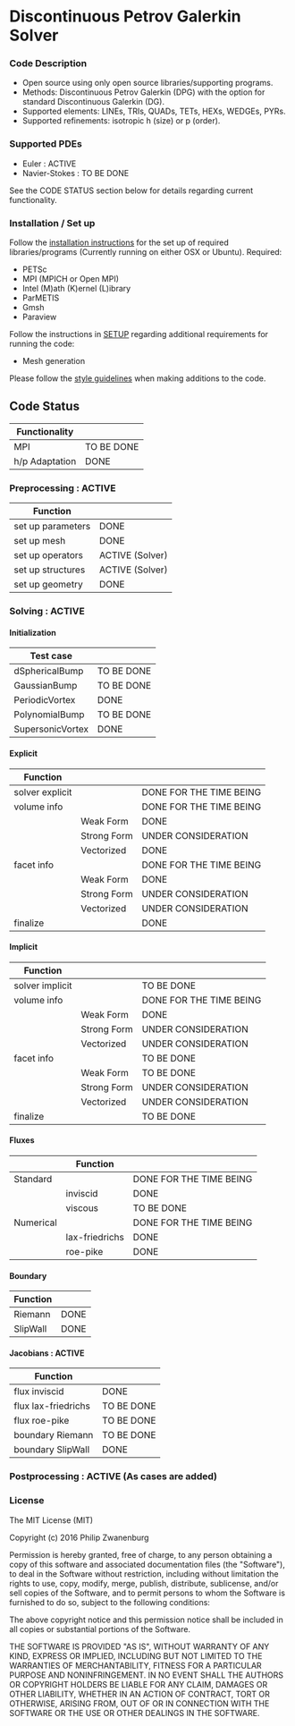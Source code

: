 # Discontinuous Petrov Galerkin Solver

### Code Description
- Open source using only open source libraries/supporting programs.
- Methods: Discontinuous Petrov Galerkin (DPG) with the option for standard Discontinuous Galerkin (DG).
- Supported elements: LINEs, TRIs, QUADs, TETs, HEXs, WEDGEs, PYRs.
- Supported refinements: isotropic h (size) or p (order).

### Supported PDEs
- Euler         : ACTIVE
- Navier-Stokes : TO BE DONE

See the CODE STATUS section below for details regarding current functionality.

### Installation / Set up
Follow the [installation instructions](INSTALL.md) for the set up of required libraries/programs (Currently running on
either OSX or Ubuntu). Required:
- PETSc
- MPI (MPICH or Open MPI)
- Intel (M)ath (K)ernel (L)ibrary
- ParMETIS
- Gmsh
- Paraview

Follow the instructions in [SETUP](SETUP.md) regarding additional requirements for running the code:
- Mesh generation

Please follow the [style guidelines](STYLE.md) when making additions to the code.


## Code Status
| Functionality  |            |
|----------------|------------|
| MPI            | TO BE DONE |
| h/p Adaptation | DONE       |

### Preprocessing : ACTIVE
| Function          |                 |
|-------------------|-----------------|
| set up parameters | DONE            |
| set up mesh       | DONE            |
| set up operators  | ACTIVE (Solver) |
| set up structures | ACTIVE (Solver) |
| set up geometry   | DONE            |

### Solving : ACTIVE
#### Initialization
| Test case        |            |
|------------------|------------|
| dSphericalBump   | TO BE DONE |
| GaussianBump     | TO BE DONE |
| PeriodicVortex   | DONE       |
| PolynomialBump   | TO BE DONE |
| SupersonicVortex | DONE       |

#### Explicit
| Function        |             |                         |
|-----------------|-------------|-------------------------|
| solver explicit |             | DONE FOR THE TIME BEING |
| volume info     |             | DONE FOR THE TIME BEING |
|                 | Weak Form   | DONE                    |
|                 | Strong Form | UNDER CONSIDERATION     |
|                 | Vectorized  | DONE                    |
| facet info      |             | DONE FOR THE TIME BEING |
|                 | Weak Form   | DONE                    |
|                 | Strong Form | UNDER CONSIDERATION     |
|                 | Vectorized  | UNDER CONSIDERATION     |
| finalize        |             | DONE                    |

#### Implicit
| Function        |             |                         |
|-----------------|-------------|-------------------------|
| solver implicit |             | TO BE DONE              |
| volume info     |             | DONE FOR THE TIME BEING |
|                 | Weak Form   | DONE                    |
|                 | Strong Form | UNDER CONSIDERATION     |
|                 | Vectorized  | UNDER CONSIDERATION     |
| facet info      |             | TO BE DONE              |
|                 | Weak Form   | TO BE DONE              |
|                 | Strong Form | UNDER CONSIDERATION     |
|                 | Vectorized  | UNDER CONSIDERATION     |
| finalize        |             | TO BE DONE              |

#### Fluxes
|           | Function       |                         |
|-----------|----------------|-------------------------|
| Standard  |                | DONE FOR THE TIME BEING |
|           | inviscid       | DONE                    |
|           | viscous        | TO BE DONE              |
| Numerical |                | DONE FOR THE TIME BEING |
|           | lax-friedrichs | DONE                    |
|           | roe-pike       | DONE                    |

#### Boundary
| Function |                |
|----------|----------------|
| Riemann  | DONE           |
| SlipWall | DONE           |

#### Jacobians          : ACTIVE
| Function            |            |
|---------------------|------------|
| flux inviscid       | DONE       |
| flux lax-friedrichs | TO BE DONE |
| flux roe-pike       | TO BE DONE |
| boundary Riemann    | TO BE DONE |
| boundary SlipWall   | DONE       |


### Postprocessing : ACTIVE (As cases are added)


### License
The MIT License (MIT)

Copyright (c) 2016 Philip Zwanenburg

Permission is hereby granted, free of charge, to any person obtaining a copy of this software and associated
documentation files (the "Software"), to deal in the Software without restriction, including without limitation the
rights to use, copy, modify, merge, publish, distribute, sublicense, and/or sell copies of the Software, and to permit
persons to whom the Software is furnished to do so, subject to the following conditions:

The above copyright notice and this permission notice shall be included in all copies or substantial portions of the
Software.

THE SOFTWARE IS PROVIDED "AS IS", WITHOUT WARRANTY OF ANY KIND, EXPRESS OR IMPLIED, INCLUDING BUT NOT LIMITED TO THE
WARRANTIES OF MERCHANTABILITY, FITNESS FOR A PARTICULAR PURPOSE AND NONINFRINGEMENT. IN NO EVENT SHALL THE AUTHORS OR
COPYRIGHT HOLDERS BE LIABLE FOR ANY CLAIM, DAMAGES OR OTHER LIABILITY, WHETHER IN AN ACTION OF CONTRACT, TORT OR
OTHERWISE, ARISING FROM, OUT OF OR IN CONNECTION WITH THE SOFTWARE OR THE USE OR OTHER DEALINGS IN THE SOFTWARE.

